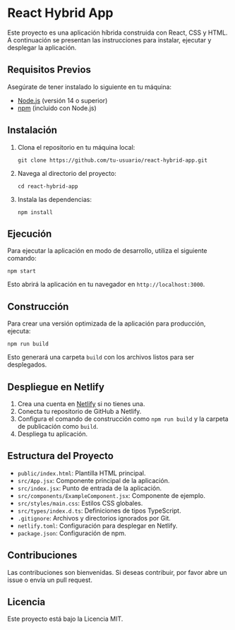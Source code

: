 # React Hybrid App

Este proyecto es una aplicación híbrida construida con React, CSS y HTML. A continuación se presentan las instrucciones para instalar, ejecutar y desplegar la aplicación.

## Requisitos Previos

Asegúrate de tener instalado lo siguiente en tu máquina:

- [Node.js](https://nodejs.org/) (versión 14 o superior)
- [npm](https://www.npmjs.com/) (incluido con Node.js)

## Instalación

1. Clona el repositorio en tu máquina local:

   ```
   git clone https://github.com/tu-usuario/react-hybrid-app.git
   ```

2. Navega al directorio del proyecto:

   ```
   cd react-hybrid-app
   ```

3. Instala las dependencias:

   ```
   npm install
   ```

## Ejecución

Para ejecutar la aplicación en modo de desarrollo, utiliza el siguiente comando:

```
npm start
```

Esto abrirá la aplicación en tu navegador en `http://localhost:3000`.

## Construcción

Para crear una versión optimizada de la aplicación para producción, ejecuta:

```
npm run build
```

Esto generará una carpeta `build` con los archivos listos para ser desplegados.

## Despliegue en Netlify

1. Crea una cuenta en [Netlify](https://www.netlify.com/) si no tienes una.
2. Conecta tu repositorio de GitHub a Netlify.
3. Configura el comando de construcción como `npm run build` y la carpeta de publicación como `build`.
4. Despliega tu aplicación.

## Estructura del Proyecto

- `public/index.html`: Plantilla HTML principal.
- `src/App.jsx`: Componente principal de la aplicación.
- `src/index.jsx`: Punto de entrada de la aplicación.
- `src/components/ExampleComponent.jsx`: Componente de ejemplo.
- `src/styles/main.css`: Estilos CSS globales.
- `src/types/index.d.ts`: Definiciones de tipos TypeScript.
- `.gitignore`: Archivos y directorios ignorados por Git.
- `netlify.toml`: Configuración para desplegar en Netlify.
- `package.json`: Configuración de npm.

## Contribuciones

Las contribuciones son bienvenidas. Si deseas contribuir, por favor abre un issue o envía un pull request.

## Licencia

Este proyecto está bajo la Licencia MIT.